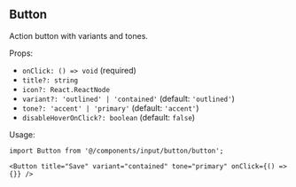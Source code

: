## Button

Action button with variants and tones.

Props:
- `onClick: () => void` (required)
- `title?: string`
- `icon?: React.ReactNode`
- `variant?: 'outlined' | 'contained'` (default: `'outlined'`)
- `tone?: 'accent' | 'primary'` (default: `'accent'`)
- `disableHoverOnClick?: boolean` (default: `false`)

Usage:
```tsx
import Button from '@/components/input/button/button';

<Button title="Save" variant="contained" tone="primary" onClick={() => {}} />
```

